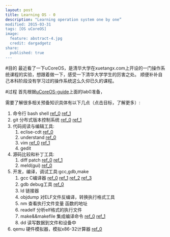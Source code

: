 ```yaml
---
layout: post
title: Learning OS - 0
description: "Learning operation system one by one”
modified: 2015-03-31
tags: [OS uCoreOS]
image:
  feature: abstract-4.jpg
  credit: dargadgetz
share:
  published: true
---
```

#目的
最近看了一下uCoreOS，是清华大学在xuetangx.com上开设的一门操作系统课程的实验，想跟着做一下，感受一下清华大学学生的厉害之处。
顺便补补自己本科阶段没有学习过的操作系统这么久仰已久的课程。


<!--more-->


#过程
首先根据[uCoreOS-guide](https://www.gitbook.com/book/objectkuan/ucore-docs/details)上面的lab0准备，

需要了解很多相关预备知识具体有以下几点（点击目标，了解更多）:

1.  命令行 bash shell [ref_0](http://wiki.ubuntu.org.cn/Shell%E7%BC%96%E7%A8%8B%E5%9F%BA%E7%A1%80)  [ref_1](http://wiki.ubuntu.org.cn/%E9%AB%98%E7%BA%A7Bash%E8%84%9A%E6%9C%AC%E7%BC%96%E7%A8%8B%E6%8C%87%E5%8D%97)
2.  git 分布式版本控制系统 [ref_0](http://www.cnblogs.com/cspku/articles/Git_cmds.html) [ref_1](http://www.worldhello.net/gotgithub/index.html)
3.  代码阅读与编辑工具:
    1.  eclise-cdt [ref_0](http://blog.csdn.net/anzhu_111/article/details/5946634)
    2.  understand [ref_0](http://blog.csdn.net/qwang24/article/details/4064975)
    3.  vim [ref_0](http://www.httpy.com/html/wangluobiancheng/Perljiaocheng/2014/0613/93894.html) [ref_1](http://wenku.baidu.com/view/4b004dd5360cba1aa811da77.html)
    4.  gedit 
4.  源码比较和补丁工具:
    1.  diff patch [ref_0](http://www.ibm.com/developerworks/cn/linux/l-diffp/index.html) [ref_1](http://www.cnblogs.com/itech/archive/2009/08/19/1549729.html)
    2.  meld(gui) [ref_0](https://linuxtoy.org/archives/meld-2.html)
5.  开发，编译，调试工具:gcc,gdb,make
    1.  gcc C编译器 [ref_0](http://wiki.ubuntu.org.cn/Gcchowto) [ref_1](http://wiki.ubuntu.org.cn/Compiling_Cpp) [ref_2](http://wiki.ubuntu.org.cn/C_Cpp_IDE) [ref_3](http://wiki.ubuntu.org.cn/C%E8%AF%AD%E8%A8%80%E7%AE%80%E8%A6%81%E8%AF%AD%E6%B3%95%E6%8C%87%E5%8D%97)
    2.  gdb debug工具 [ref_0](http://wiki.ubuntu.org.cn/%E7%94%A8GDB%E8%B0%83%E8%AF%95%E7%A8%8B%E5%BA%8F)
    3.  ld 链接器
    4.  objdump 对ELF文件反编译，转换执行格式工具
    5.  nm 查看执行文件变量 函数的地址
    6.  readelf 分析elf格式的执行文件 
    7.  make&&makefile 集成编译命令 [ref_0](http://wiki.ubuntu.com.cn/index.php?title=%E8%B7%9F%E6%88%91%E4%B8%80%E8%B5%B7%E5%86%99Makefile&variant=zh-cn) [ref_1](http://blog.csdn.net/a_ran/article/details/43937041)
    8.  dd 读写数据到文件和设备中 
6.  qemu 硬件模拟器，模拟x86-32计算器 [ref_0](http://wenku.baidu.com/view/04c0116aa45177232f60a2eb.html)



